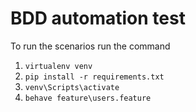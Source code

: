 # BDD automation test

To run the scenarios run the command

1. ``virtualenv venv``
2. ``pip install -r requirements.txt``
3. ``venv\Scripts\activate``
4. ``behave feature\users.feature``